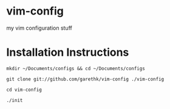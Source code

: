 vim-config
==========

my vim configuration stuff

Installation Instructions
===================

```
mkdir ~/Documents/configs && cd ~/Documents/configs

git clone git://github.com/garethk/vim-config ./vim-config

cd vim-config

./init
```


